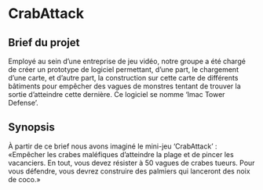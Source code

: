 # CrabAttack

## Brief du projet

Employé au sein d’une entreprise de jeu vidéo, notre groupe a été chargé de créer un prototype de logiciel permettant, d’une part, le chargement d’une carte, et d’autre part, la construction sur cette carte de différents bâtiments pour empêcher des vagues de monstres tentant de trouver la sortie d’atteindre cette dernière. Ce logiciel se nomme ‘Imac Tower Defense’.

## Synopsis

À partir de ce brief nous avons imaginé le mini-jeu ‘CrabAttack’ :
«Empêcher les crabes maléfiques d’atteindre la plage et de pincer les vacanciers. En tout, vous devez résister à 50 vagues de crabes tueurs. Pour vous défendre, vous devrez construire des palmiers qui lanceront des noix de coco.»
